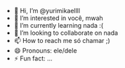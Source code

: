 - 👋 Hi, I’m @yurimikaellll
- 👀 I’m interested in você, mwah
- 🌱 I’m currently learning nada :(
- 💞️ I’m looking to collaborate on nada
- 📫 How to reach me só chamar ;)
- 😄 Pronouns: ele/dele
- ⚡ Fun fact: ...

<!---
yurimikaellll/yurimikaellll is a ✨ special ✨ repository because its `README.md` (this file) appears on your GitHub profile.
You can click the Preview link to take a look at your changes.
--->
